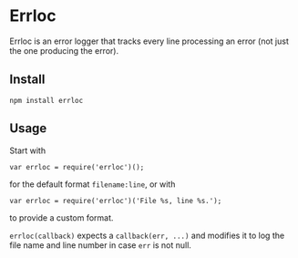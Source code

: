# Errloc

Errloc is an error logger that tracks every line processing an error (not just the one producing the error).

## Install

    npm install errloc

## Usage

Start with

    var errloc = require('errloc')();

for the default format `filename:line`, or with

    var errloc = require('errloc')('File %s, line %s.');

to provide a custom format.

`errloc(callback)` expects a `callback(err, ...)` and modifies it to log the file name and line number in case `err` is not null.
